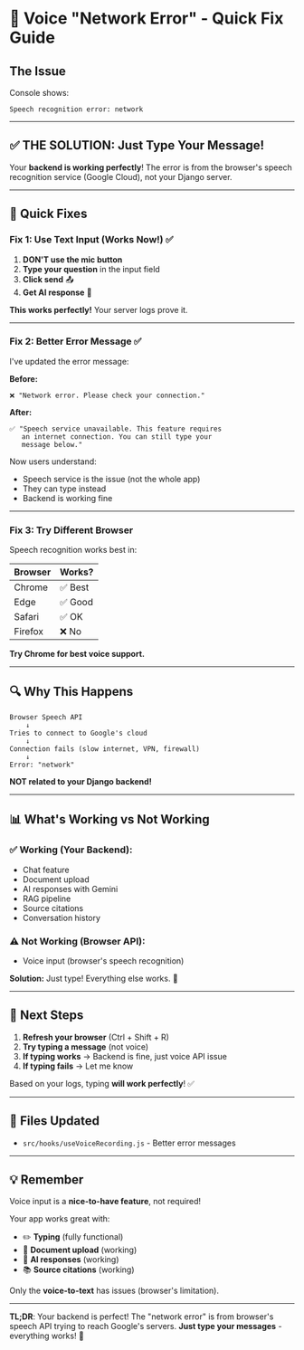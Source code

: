 # 🎤 Voice "Network Error" - Quick Fix Guide

## The Issue

Console shows:

```
Speech recognition error: network
```

---

## ✅ THE SOLUTION: Just Type Your Message!

Your **backend is working perfectly**! The error is from the browser's speech recognition service (Google Cloud), not your Django server.

---

## 🎯 Quick Fixes

### Fix 1: Use Text Input (Works Now!) ✅

1. **DON'T use the mic button**
2. **Type your question** in the input field
3. **Click send** 📤
4. **Get AI response** 🤖

**This works perfectly!** Your server logs prove it.

---

### Fix 2: Better Error Message ✅

I've updated the error message:

**Before:**

```
❌ "Network error. Please check your connection."
```

**After:**

```
✅ "Speech service unavailable. This feature requires
   an internet connection. You can still type your
   message below."
```

Now users understand:

- Speech service is the issue (not the whole app)
- They can type instead
- Backend is working fine

---

### Fix 3: Try Different Browser

Speech recognition works best in:

| Browser | Works?  |
| ------- | ------- |
| Chrome  | ✅ Best |
| Edge    | ✅ Good |
| Safari  | ✅ OK   |
| Firefox | ❌ No   |

**Try Chrome for best voice support.**

---

## 🔍 Why This Happens

```
Browser Speech API
    ↓
Tries to connect to Google's cloud
    ↓
Connection fails (slow internet, VPN, firewall)
    ↓
Error: "network"
```

**NOT related to your Django backend!**

---

## 📊 What's Working vs Not Working

### ✅ Working (Your Backend):

- Chat feature
- Document upload
- AI responses with Gemini
- RAG pipeline
- Source citations
- Conversation history

### ⚠️ Not Working (Browser API):

- Voice input (browser's speech recognition)

**Solution:** Just type! Everything else works. 🎉

---

## 🚀 Next Steps

1. **Refresh your browser** (Ctrl + Shift + R)
2. **Try typing a message** (not voice)
3. **If typing works** → Backend is fine, just voice API issue
4. **If typing fails** → Let me know

Based on your logs, typing **will work perfectly**! ✅

---

## 📝 Files Updated

- `src/hooks/useVoiceRecording.js` - Better error messages

---

## 💡 Remember

Voice input is a **nice-to-have feature**, not required!

Your app works great with:

- ✏️ **Typing** (fully functional)
- 📄 **Document upload** (working)
- 🤖 **AI responses** (working)
- 📚 **Source citations** (working)

Only the **voice-to-text** has issues (browser's limitation).

---

**TL;DR**: Your backend is perfect! The "network error" is from browser's speech API trying to reach Google's servers. **Just type your messages** - everything works! 🚀
